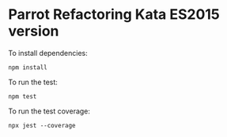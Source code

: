 Parrot Refactoring Kata ES2015 version
======================================

To install dependencies:

    npm install

To run the test:

    npm test
    
To run the test coverage:

    npx jest --coverage
